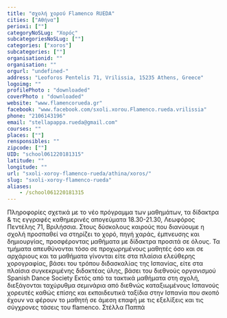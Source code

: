 ```yaml
---
title: "σχολή χορού Flamenco RUEDA"
cities: ["Αθήνα"]
perioxi: [""]
categoryNoSLug: "Χορός"
subcategoriesNoSLug: [""]
categories: ["xoros"]
subcategories: [""]
organisationid: ""
organisation: ""
orgurl: "undefined-"
address: "Leoforos Pentelis 71, Vrilissia, 15235 Athens, Greece"
logoimg: ""
profilePhoto : "downloaded"
coverPhoto : "downloaded"
website: "www.flamencorueda.gr"
facebook: "www.facebook.com/sxoli.xorou.Flamenco.rueda.vrilissia"
phone: "2106143196"
email: "stellapappa.rueda@gmail.com"
courses: ""
places: [""]
rensponsibles: ""
zipcode: [""]
UID: "school061220181315"
latitude: ""
longitude: ""
url: "sxoli-xoroy-flamenco-rueda/athina/xoros/"
slug: "sxoli-xoroy-flamenco-rueda"
aliases:
    - /school061220181315
---
```





Πληροφορίες σχετικά με το νέο πρόγραμμα των μαθημάτων, τα δίδακτρα &amp; τις εγγραφές καθημερινές απογεύματα 18.30-21.30, Λεωφόρος Πεντέλης 71, Βριλήσσια. Στους δύσκολους καιρούς που διανύουμε η σχολή προσπαθεί να στηρίζει το χορό, πηγή χαράς, έμπνευσης και δημιουργίας, προσφέροντας μαθήματα με δίδακτρα προσιτά σε όλους. Τα τμήματα απευθύνονται τόσο σε προχωρημένους μαθητές όσο και σε αρχάριους και τα μαθήματα γίνονται είτε στα πλαίσια ελεύθερης χορογραφίας, βάσει του τρόπου διδασκαλίας της Ισπανίας, είτε στα πλαίσια συγκεκριμένης διδακτέας ύλης, βάσει του διεθνούς οργανισμού Spanish Dance Society Εκτός από τα τακτικά μαθήματα στη σχολή, διεξάγονται ταχύρυθμα σεμινάρια από διεθνώς καταξιωμένους Ισπανούς χορευτές καθώς επίσης και εκπαιδευτικά ταξίδια στην Ισπανία που σκοπό έχουν να φέρουν το μαθητή σε άμεση επαφή με τις εξελίξεις και τις σύγχρονες τάσεις του flamenco. Στέλλα Παππά